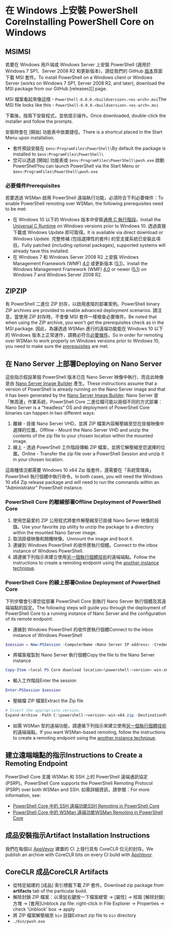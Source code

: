 # <a name="installing-powershell-core-on-windows"></a><span data-ttu-id="30c1b-101">在 Windows 上安裝 PowerShell Core</span><span class="sxs-lookup"><span data-stu-id="30c1b-101">Installing PowerShell Core on Windows</span></span>

## <a name="msi"></a><span data-ttu-id="30c1b-102">MSI</span><span class="sxs-lookup"><span data-stu-id="30c1b-102">MSI</span></span>

<span data-ttu-id="30c1b-103">若要在 Windows 用戶端或 Windows Server 上安裝 PowerShell (適用於 Windows 7 SP1、Server 2008 R2 和更新版本)，請從我們的 GitHub [版本][]頁面下載 MSI 套件。</span><span class="sxs-lookup"><span data-stu-id="30c1b-103">To install PowerShell on a Windows client or Windows Server (works on Windows 7 SP1, Server 2008 R2, and later), download the MSI package from our GitHub [releases][] page.</span></span>

<span data-ttu-id="30c1b-104">MSI 檔案看起來像這樣 - `PowerShell-6.0.0.<buildversion>.<os-arch>.msi`</span><span class="sxs-lookup"><span data-stu-id="30c1b-104">The MSI file looks like this - `PowerShell-6.0.0.<buildversion>.<os-arch>.msi`</span></span>
<!-- TODO: should be updated to point to the Download Center as well -->

<span data-ttu-id="30c1b-105">下載後，按兩下安裝程式，並依提示操作。</span><span class="sxs-lookup"><span data-stu-id="30c1b-105">Once downloaded, double-click the installer and follow the prompts.</span></span>

<span data-ttu-id="30c1b-106">安裝時會在 [開始] 功能表中放置捷徑。</span><span class="sxs-lookup"><span data-stu-id="30c1b-106">There is a shortcut placed in the Start Menu upon installation.</span></span>

* <span data-ttu-id="30c1b-107">套件預設安裝在 `$env:ProgramFiles\PowerShell\`</span><span class="sxs-lookup"><span data-stu-id="30c1b-107">By default the package is installed to `$env:ProgramFiles\PowerShell\`</span></span>
* <span data-ttu-id="30c1b-108">您可以透過 [開始] 功能表或 `$env:ProgramFiles\PowerShell\pwsh.exe` 啟動 PowerShell</span><span class="sxs-lookup"><span data-stu-id="30c1b-108">You can launch PowerShell via the Start Menu or `$env:ProgramFiles\PowerShell\pwsh.exe`</span></span>

### <a name="prerequisites"></a><span data-ttu-id="30c1b-109">必要條件</span><span class="sxs-lookup"><span data-stu-id="30c1b-109">Prerequisites</span></span>

<span data-ttu-id="30c1b-110">若要透過 WSMan 啟用 PowerShell 遠端執行功能，必須符合下列必要條件：</span><span class="sxs-lookup"><span data-stu-id="30c1b-110">To enable PowerShell remoting over WSMan, the following prerequisites need to be met:</span></span>

* <span data-ttu-id="30c1b-111">在 Windows 10 以下的 Windows 版本中安裝[通用 C 執行階段](https://www.microsoft.com/download/details.aspx?id=50410)。</span><span class="sxs-lookup"><span data-stu-id="30c1b-111">Install the [Universal C Runtime](https://www.microsoft.com/download/details.aspx?id=50410) on Windows versions prior to Windows 10.</span></span>
  <span data-ttu-id="30c1b-112">透過直接下載或 Windows Update 即可取得。</span><span class="sxs-lookup"><span data-stu-id="30c1b-112">It is available via direct download or Windows Update.</span></span>
  <span data-ttu-id="30c1b-113">完整修補 (包括選擇性的套件) 的受支援系統已安裝此項目。</span><span class="sxs-lookup"><span data-stu-id="30c1b-113">Fully patched (including optional packages), supported systems will already have this installed.</span></span>
* <span data-ttu-id="30c1b-114">在 Windows 7 和 Windows Server 2008 R2 上安裝 Windows Management Framework (WMF) [4.0](https://www.microsoft.com/download/details.aspx?id=40855) 或更新版本 ([5.1](https://www.microsoft.com/download/details.aspx?id=54616))。</span><span class="sxs-lookup"><span data-stu-id="30c1b-114">Install the Windows Management Framework (WMF) [4.0](https://www.microsoft.com/download/details.aspx?id=40855) or newer ([5.1](https://www.microsoft.com/download/details.aspx?id=54616)) on Windows 7 and Windows Server 2008 R2.</span></span>

## <a name="zip"></a><span data-ttu-id="30c1b-115">ZIP</span><span class="sxs-lookup"><span data-stu-id="30c1b-115">ZIP</span></span>

<span data-ttu-id="30c1b-116">有 PowerShell 二進位 ZIP 封存，以啟用進階的部署案例。</span><span class="sxs-lookup"><span data-stu-id="30c1b-116">PowerShell binary ZIP archives are provided to enable advanced deployment scenarios.</span></span>
<span data-ttu-id="30c1b-117">請注意，當使用 ZIP 封存時，不會像 MSI 套件一樣檢查必要條件。</span><span class="sxs-lookup"><span data-stu-id="30c1b-117">Be noted that when using the ZIP archive, you won't get the prerequisites check as in the MSI package.</span></span>
<span data-ttu-id="30c1b-118">因此，為讓透過 WSMan 進行的遠端功能能在 Windows 10 以下的 Windows 版本上正常運作，請務必符合[必要條件](#prerequisites)。</span><span class="sxs-lookup"><span data-stu-id="30c1b-118">So in order for remoting over WSMan to work properly on Windows versions prior to Windows 10, you need to make sure the [prerequisites](#prerequisites) are met.</span></span>

## <a name="deploying-on-nano-server"></a><span data-ttu-id="30c1b-119">在 Nano Server 上部署</span><span class="sxs-lookup"><span data-stu-id="30c1b-119">Deploying on Nano Server</span></span>

<span data-ttu-id="30c1b-120">這些指示假設某個 PowerShell 版本已在 Nano Server 映像中執行，而且此映像是由 [Nano Server Image Builder](https://technet.microsoft.com/windows-server-docs/get-started/deploy-nano-server) 產生。</span><span class="sxs-lookup"><span data-stu-id="30c1b-120">These instructions assume that a version of PowerShell is already running on the Nano Server image and that it has been generated by the [Nano Server Image Builder](https://technet.microsoft.com/windows-server-docs/get-started/deploy-nano-server).</span></span>
<span data-ttu-id="30c1b-121">Nano Server 是「無周邊」作業系統，PowerShell Core 二進位檔可能以兩個不同的方式部署：</span><span class="sxs-lookup"><span data-stu-id="30c1b-121">Nano Server is a "headless" OS and deployment of PowerShell Core binaries can happen in two different ways:</span></span>

1. <span data-ttu-id="30c1b-122">離線 - 掛接 Nano Server VHD，並將 ZIP 檔案內容解壓縮至您在掛接映像中選擇的位置。</span><span class="sxs-lookup"><span data-stu-id="30c1b-122">Offline - Mount the Nano Server VHD and unzip the contents of the zip file to your chosen location within the mounted image.</span></span>
1. <span data-ttu-id="30c1b-123">線上 - 透過 PowerShell 工作階段傳輸 ZIP 檔案，並將它解壓縮至您選擇的位置。</span><span class="sxs-lookup"><span data-stu-id="30c1b-123">Online - Transfer the zip file over a PowerShell Session and unzip it in your chosen location.</span></span>

<span data-ttu-id="30c1b-124">這兩種情況都需要 Windows 10 x64 Zip 版套件，還需要在「系統管理員」PowerShell 執行個體中執行命令。</span><span class="sxs-lookup"><span data-stu-id="30c1b-124">In both cases, you will need the Windows 10 x64 Zip release package and will need to run the commands within an "Administrator" PowerShell instance.</span></span>

### <a name="offline-deployment-of-powershell-core"></a><span data-ttu-id="30c1b-125">PowerShell Core 的離線部署</span><span class="sxs-lookup"><span data-stu-id="30c1b-125">Offline Deployment of PowerShell Core</span></span>

1. <span data-ttu-id="30c1b-126">使用您最愛的 ZIP 公用程式將套件解壓縮至已掛接 Nano Server 映像的目錄。</span><span class="sxs-lookup"><span data-stu-id="30c1b-126">Use your favorite zip utility to unzip the package to a directory within the mounted Nano Server image.</span></span>
1. <span data-ttu-id="30c1b-127">取消掛接映像和開機映像。</span><span class="sxs-lookup"><span data-stu-id="30c1b-127">Unmount the image and boot it.</span></span>
1. <span data-ttu-id="30c1b-128">連線到 Windows PowerShell 的收件匣執行個體。</span><span class="sxs-lookup"><span data-stu-id="30c1b-128">Connect to the inbox instance of Windows PowerShell.</span></span>
1. <span data-ttu-id="30c1b-129">請遵循下列指示來建立使用[另一個執行個體技術](#executed-by-another-instance-of-powershell-on-behalf-of-the-instance-that-it-will-register)的遠端端點。</span><span class="sxs-lookup"><span data-stu-id="30c1b-129">Follow the instructions to create a remoting endpoint using the [another instance technique](#executed-by-another-instance-of-powershell-on-behalf-of-the-instance-that-it-will-register).</span></span>

### <a name="online-deployment-of-powershell-core"></a><span data-ttu-id="30c1b-130">PowerShell Core 的線上部署</span><span class="sxs-lookup"><span data-stu-id="30c1b-130">Online Deployment of PowerShell Core</span></span>

<span data-ttu-id="30c1b-131">下列步驟會引導您從部署 PowerShell Core 到執行 Nano Server 執行個體及其遠端端點的設定。</span><span class="sxs-lookup"><span data-stu-id="30c1b-131">The following steps will guide you through the deployment of PowerShell Core to a running instance of Nano Server and the configuration of its remote endpoint.</span></span>

* <span data-ttu-id="30c1b-132">連線到 Windows PowerShell 的收件匣執行個體</span><span class="sxs-lookup"><span data-stu-id="30c1b-132">Connect to the inbox instance of Windows PowerShell</span></span>

```powershell
$session = New-PSSession -ComputerName <Nano Server IP address> -Credential <An Administrator account on the system>
```

* <span data-ttu-id="30c1b-133">將檔案複製到 Nano Server 執行個體</span><span class="sxs-lookup"><span data-stu-id="30c1b-133">Copy the file to the Nano Server instance</span></span>

```powershell
Copy-Item <local PS Core download location>\powershell-<version>-win-x64.zip c:\ -ToSession $session
```

* <span data-ttu-id="30c1b-134">輸入工作階段</span><span class="sxs-lookup"><span data-stu-id="30c1b-134">Enter the session</span></span>

```powershell
Enter-PSSession $session
```

* <span data-ttu-id="30c1b-135">壓縮檔 ZIP 檔案</span><span class="sxs-lookup"><span data-stu-id="30c1b-135">Extract the Zip file</span></span>

```powershell
# Insert the appropriate version.
Expand-Archive -Path C:\powershell-<version>-win-x64.zip -DestinationPath "C:\PowerShellCore_<version>"
```

* <span data-ttu-id="30c1b-136">如需 WSMan 型的遠端功能，請遵循下列指示來建立使用[另一個執行個體技術](../core-powershell/WSMan-Remoting-in-PowerShell-Core.md#executed-by-another-instance-of-powershell-on-behalf-of-the-instance-that-it-will-register)的遠端端點。</span><span class="sxs-lookup"><span data-stu-id="30c1b-136">If you want WSMan-based remoting, follow the instructions to create a remoting endpoint using the [another instance technique](../core-powershell/WSMan-Remoting-in-PowerShell-Core.md#executed-by-another-instance-of-powershell-on-behalf-of-the-instance-that-it-will-register).</span></span>

## <a name="instructions-to-create-a-remoting-endpoint"></a><span data-ttu-id="30c1b-137">建立遠端端點的指示</span><span class="sxs-lookup"><span data-stu-id="30c1b-137">Instructions to Create a Remoting Endpoint</span></span>

<span data-ttu-id="30c1b-138">PowerShell Core 支援 WSMan 和 SSH 上的 PowerShell 遠端通訊協定 (PSRP)。</span><span class="sxs-lookup"><span data-stu-id="30c1b-138">PowerShell Core supports the PowerShell Remoting Protocol (PSRP) over both WSMan and SSH.</span></span> <span data-ttu-id="30c1b-139">如需詳細資訊，請參閱：</span><span class="sxs-lookup"><span data-stu-id="30c1b-139">For more information, see:</span></span>

* <span data-ttu-id="30c1b-140">[PowerShell Core 中的 SSH 遠端功能][ssh-remoting]</span><span class="sxs-lookup"><span data-stu-id="30c1b-140">[SSH Remoting in PowerShell Core][ssh-remoting]</span></span>
* <span data-ttu-id="30c1b-141">[PowerShell Core 中的 WSMan 遠端功能][wsman-remoting]</span><span class="sxs-lookup"><span data-stu-id="30c1b-141">[WSMan Remoting in PowerShell Core][wsman-remoting]</span></span>

## <a name="artifact-installation-instructions"></a><span data-ttu-id="30c1b-142">成品安裝指示</span><span class="sxs-lookup"><span data-stu-id="30c1b-142">Artifact Installation Instructions</span></span>

<span data-ttu-id="30c1b-143">我們在每個以 [AppVeyor][] 建置的 CI 上發行具有 CoreCLR 位元的封存。</span><span class="sxs-lookup"><span data-stu-id="30c1b-143">We publish an archive with CoreCLR bits on every CI build with [AppVeyor][].</span></span>

## <a name="coreclr-artifacts"></a><span data-ttu-id="30c1b-144">CoreCLR 成品</span><span class="sxs-lookup"><span data-stu-id="30c1b-144">CoreCLR Artifacts</span></span>

* <span data-ttu-id="30c1b-145">從特定組建的 [成品] 索引標籤下載 ZIP 套件。</span><span class="sxs-lookup"><span data-stu-id="30c1b-145">Download zip package from **artifacts** tab of the particular build.</span></span>
* <span data-ttu-id="30c1b-146">解除封鎖 ZIP 檔案：以滑鼠右鍵按一下檔案總管 -> [屬性] -> 核取 [解除封鎖] 方塊 -> [套用]</span><span class="sxs-lookup"><span data-stu-id="30c1b-146">Unblock zip file: right-click in File Explorer -> Properties -> check 'Unblock' box -> apply</span></span>
* <span data-ttu-id="30c1b-147">將 ZIP 檔案解壓縮至 `bin` 目錄</span><span class="sxs-lookup"><span data-stu-id="30c1b-147">Extract zip file to `bin` directory</span></span>
* `./bin/pwsh.exe`

<!-- [download-center]: TODO -->
[版本]: https://github.com/PowerShell/PowerShell/releases
[signing]: ../../tools/Sign-Package.ps1
[ssh-remoting]: ../core-powershell/SSH-Remoting-in-PowerShell-Core.md
[wsman-remoting]: ../core-powershell/WSMan-Remoting-in-PowerShell-Core.md
[AppVeyor]: https://ci.appveyor.com/project/PowerShell/powershell
